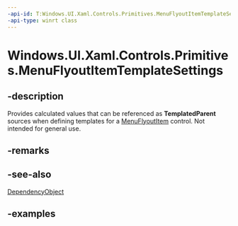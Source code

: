 ```yaml
---
-api-id: T:Windows.UI.Xaml.Controls.Primitives.MenuFlyoutItemTemplateSettings
-api-type: winrt class
---
```


<!-- Class syntax.
public class MenuFlyoutItemTemplateSettings : DependencyObject, DependencyObject
-->

# Windows.UI.Xaml.Controls.Primitives.MenuFlyoutItemTemplateSettings

## -description

Provides calculated values that can be referenced as **TemplatedParent** sources when defining templates for a [MenuFlyoutItem](../windows.ui.xaml.controls/menuflyoutitem.md) control. Not intended for general use.



## -remarks

## -see-also

[DependencyObject](../windows.ui.xaml/dependencyobject.md)

## -examples

